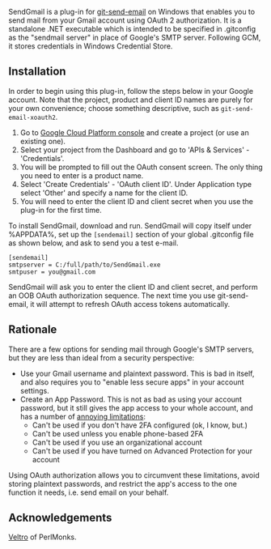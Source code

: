 SendGmail is a plug-in for [git-send-email](https://git-scm.com/docs/git-send-email) on Windows that enables you to send mail from your Gmail account using OAuth 2 authorization. It is a standalone .NET executable which is intended to be specified in .gitconfig as the "sendmail server" in place of Google's SMTP server. Following GCM, it stores credentials in Windows Credential Store.

Installation
------------

In order to begin using this plug-in, follow the steps below in your Google account. Note that the project, product and client ID names are purely for your own convenience; choose something descriptive, such as `git-send-email-xoauth2`.

1. Go to [Google Cloud Platform console](https://console.cloud.google.com) and create a project (or use an existing one).
2. Select your project from the Dashboard and go to 'APIs & Services' - 'Credentials'.
3. You will be prompted to fill out the OAuth consent screen. The only thing you need to enter is a product name.
4. Select 'Create Credentials' - 'OAuth client ID'. Under Application type select 'Other' and specify a name for the client ID.
5. You will need to enter the client ID and client secret when you use the plug-in for the first time.

To install SendGmail, download and run. SendGmail will copy itself under %APPDATA%, set up the `[sendemail]` section of your global .gitconfig file as shown below, and ask to send you a test e-mail.

    [sendemail]
	smtpserver = C:/full/path/to/SendGmail.exe
	smtpuser = you@gmail.com

SendGmail will ask you to enter the client ID and client secret, and perform an OOB OAuth authorization sequence. The next time you use git-send-email, it will attempt to refresh OAuth access tokens automatically.

Rationale
---------

There are a few options for sending mail through Google's SMTP servers, but they are less than ideal from a security perspective:

* Use your Gmail username and plaintext password. This is bad in itself, and also requires you to "enable less secure apps" in your account settings.
* Create an App Password. This is not as bad as using your account password, but it still gives the app access to your whole account, and has a number of [annoying limitations](https://support.google.com/accounts/answer/185833?hl=en):
  + Can't be used if you don't have 2FA configured (ok, I know, but.)
  + Can't be used unless you enable phone-based 2FA
  + Can't be used if you use an organizational account
  + Can't be used if you have turned on Advanced Protection for your account

Using OAuth authorization allows you to circumvent these limitations, avoid storing plaintext passwords, and restrict the app's access to the one function it needs, i.e. send email on your behalf.

Acknowledgements
----------------
[Veltro](https://www.perlmonks.org/?node_id=1218405) of PerlMonks.
